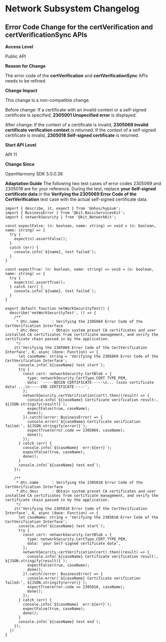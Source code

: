 # Network Subsystem Changelog

## Error Code Change for the certVerification and certVerificationSync APIs

**Access Level**

Public API

**Reason for Change**

The error code of the **certVerification** and **certVerificationSync** APIs needs to be refined.

**Change Impact**

This change is a non-compatible change.

Before change: If a certificate with an invalid context or a self-signed certificate is specified, **2305001 Unspecified error** is displayed.

After change: If the context of a certificate is invalid, **2305069 Invalid certificate verification context** is returned. If the context of a self-signed certificate is invalid, **2305018 Self-signed certificate** is returned.

**Start API Level**

API 11

**Change Since**

OpenHarmony SDK 5.0.0.38

**Adaptation Guide**
The following two test cases of error codes 2305069 and 2305018 are for your reference. During the test, replace **your Self-signed certificate data** in the **Verifying the 2305069 Error Code of the CertVerification** test case with the actual self-signed certificate data.
```
import { describe, it, expect } from '@ohos/hypium';
import { BusinessError } from '@kit.BasicServicesKit';
import { networkSecurity } from '@kit.NetworkKit';

const expectFalse: (n: boolean, name: string) => void = (n: boolean, name: string) => {
  try {
    expect(n).assertFalse();
  }
  catch (err) {
    console.info(`${name}, test failed`);
  }
}

const expectTrue: (n: boolean, name: string) => void = (n: boolean, name: string) => {
  try {
    expect(n).assertTrue();
  } catch (err) {
    console.info(`${name}, test failed`);
  }
}

export default function netWorkSecurityTest() {
  describe('netWorkSecurityTest', () => {
    /**
     * @tc.name      : Verifying the 2305069 Error Code of the CertVerification Interface
     * @tc.desc      : Obtain system preset CA certificates and user installed CA certificates from certificate management, and verify the certificate chain passed in by the application.
     */
    it('Verifying the 2305069 Error Code of the CertVerification Interface', 0, async (done: Function) => {
      let caseName: string = 'Verifying the 2305069 Error Code of the CertVerification Interface';
      console.info(`${caseName} test start`);
      try {
        const cert: networkSecurity.CertBlob = {
          type: networkSecurity.CertType.CERT_TYPE_PEM,
          data: '-----BEGIN CERTIFICATE-----\n... (xxxx certificate data) ...\n-----END CERTIFICATE-----',
        };
        networkSecurity.certVerification(cert).then((result) => {
          console.info(`${caseName} Certificate verification result:, ${JSON.stringify(result)}`);
          expectFalse(true, caseName);
          done();
        }).catch((error: BusinessError) => {
          console.error(`${caseName} Certificate verification failed:', ${JSON.stringify(error)}`);
          expectTrue(error.code == 2305069, caseName);
          done();
        });
      } catch (err) {
        console.info(`${caseName}  err:${err}`);
        expectFalse(true, caseName);
        done();
      }
      console.info(`${caseName} test end`);
    });

    /**
     * @tc.name      : Verifying the 2305018 Error Code of the CertVerification Interface
     * @tc.desc      : Obtain system preset CA certificates and user installed CA certificates from certificate management, and verify the certificate chain passed in by the application.
     */
    it('Verifying the 2305018 Error Code of the CertVerification Interface', 0, async (done: Function) => {
      let caseName: string = 'Verifying the 2305018 Error Code of the CertVerification Interface';
      console.info(`${caseName} test start`);
      try {
        const cert: networkSecurity.CertBlob = {
          type: networkSecurity.CertType.CERT_TYPE_PEM,
          data: 'your Self-signed certificate data',
        };
        networkSecurity.certVerification(cert).then((result) => {
          console.info(`${caseName} Certificate verification result:, ${JSON.stringify(result)}`);
          expectFalse(true, caseName);
          done();
        }).catch((error: BusinessError) => {
          console.error(`${caseName} Certificate verification failed:', ${JSON.stringify(error)}`);
          expectTrue(error.code == 2305018, caseName);
          done();
        });
      } catch (err) {
        console.info(`${caseName}  err:${err}`);
        expectFalse(true, caseName);
        done();
      }
      console.info(`${caseName} test end`);
    });
  })
}

```
